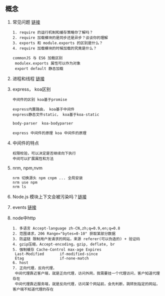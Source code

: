 ## 概念

1. 常见问题 [链接](https://juejin.im/post/5d5639c7e51d453b5c1218b4)

   ```
   1. require 的运行机制和缓存策略你了解吗？
   2. require 加载模块的是同步还是异步？谈谈你的理解
   3. exports 和 module.exports 的区别是什么？
   4. require 加载模块的时候加载的究竟是什么？
   
   commonJS 与 ES6 加载区别
   	modulex.exports 属性可以作为对象
   	export default 静态加载
   ```

2. 进程和线程 [链接](http://www.ruanyifeng.com/blog/2013/04/processes_and_threads.html)

3. express， koa区别

   ```
   中间件的区别 koa基于promise
   
   express内置路由， koa基于中间件
   express静态文件static， koa基于koa-static
   
   body-parser 	koa-bodyparser
   
   express 中间件的原理 koa 中间件的原理
   ```

4. 中间件的特点

   ```
   权限校验，可以决定是否继续向下执行
   中间可以扩展属性和方法
   ```

5. nrm, npm,nvm

   ```
   nrm 切换源头 npm cnpm ... 全局安装
   nrm use npm 
   nrm ls
   ```

6. Node.js 模块上下文会被污染吗？[链接](https://www.jianshu.com/p/f3ce0c4ba622)

7. events [链接](https://juejin.im/post/5d69eef7f265da03f12e70a5)

8. node中http

   ```
   1. 多语言 Accept-language zh-CN,zh;q=0.9,en;q=0.8
   2. 范围请求，206 Range="bytes=0-10" 获取某部分数据
   3. 防盗链 限制用户发请求的网站，来源 referer(可以伪造的) + 验证码
   4. gzip压缩，Accept-encoding，gzip, deflate, br
   5. 强制缓存 Cache-Control max-age Expires
   	Last-Modified 		if-modified-since
   	Etag			    if-none-match
   6. host
   7. 正向代理，反向代理， 
   	中间代理靠近客户端，就是正向代理，访问外网，我需要挂一个代理访问，客户知道代理存在
   	中间代理靠近服务端，就是反向代理，访问某个网站前，会先判断，跳转到指定的网站，客户端不知道代理的存在
   ```

   